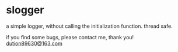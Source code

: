 # slogger
a simple logger, without calling the initialization function. thread safe.



if you find some bugs, please contact me, thank you! dution89630@163.com